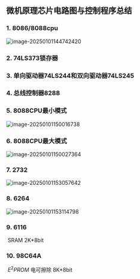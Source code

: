 ## 微机原理芯片电路图与控制程序总结

### 1. 8086/8088cpu

![image-20250101144742420](C:\Users\党子清\AppData\Roaming\Typora\typora-user-images\image-20250101144742420.png)

### 2. 74LS373锁存器

### 3. 单向驱动器74LS244和双向驱动器74LS245

### 4. 总线控制器8288

### 5. 8088CPU最小模式

![image-20250101150016738](C:\Users\党子清\AppData\Roaming\Typora\typora-user-images\image-20250101150016738.png)

### 6. 8088CPU最大模式

![image-20250101150027364](C:\Users\党子清\AppData\Roaming\Typora\typora-user-images\image-20250101150027364.png)

### 7. 2732

![image-20250101153057642](C:\Users\党子清\AppData\Roaming\Typora\typora-user-images\image-20250101153057642.png)

### 8. 6264

![image-20250101153114798](C:\Users\党子清\AppData\Roaming\Typora\typora-user-images\image-20250101153114798.png)

### 9. 6116

​	SRAM 2K*8bit

### 10. 98C64A

​		$E^2PROM$ 电可擦除 8K*8bit